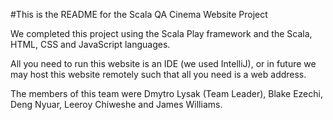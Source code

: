 #This is the README for the Scala QA Cinema Website Project

We completed this project using the Scala Play framework and the Scala, HTML, CSS and JavaScript languages.

All you need to run this website is an IDE (we used IntelliJ), or in future we may host this website remotely such that all you need is a web address.

The members of this team were Dmytro Lysak (Team Leader), Blake Ezechi, Deng Nyuar, Leeroy Chiweshe and James Williams.